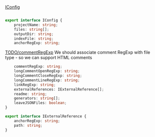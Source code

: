 
 [IConfig](#IConfig)
```typescript

export interface IConfig {
    projectName: string;
    files: string[];
    outputDir: string;
    indexFile: string;
    anchorRegExp: string;
```
 [TODO/commentRegExp](#TODO/commentRegExp) We should associate comment RegExp with file type - so we can support HTML comments
```typescript
    commentRegExp: string;
    longCommentOpenRegExp: string;
    longCommentCloseRegExp: string;
    longCommentLineRegExp: string;
    linkRegExp: string;
    externalReferences: IExternalReference[];
    readme: string;
    generators: string[];
    leaveJSONFiles: boolean;
}

export interface IExternalReference {
    anchorRegExp: string;
    path: string;
}
```
